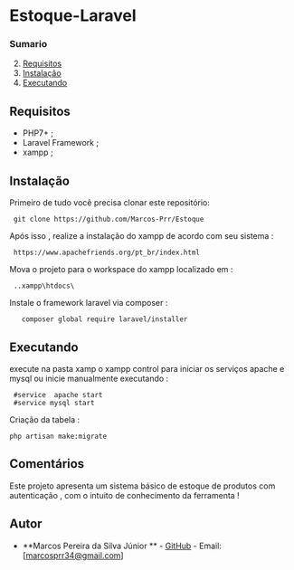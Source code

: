 # Estoque-Laravel


### Sumario
 2. [Requisitos](#requisiction)
 3. [Instalação](#installation)
 4. [Executando](#running)
 

 ## Requisitos 

 - PHP7+ ;
 - Laravel Framework ;
 - xampp ;
 
 ## Instalação
   Primeiro de tudo você precisa clonar este repositório:
    
     git clone https://github.com/Marcos-Prr/Estoque
  
   Após isso , realize a instalação do xampp de acordo  com seu sistema :
     
     https://www.apachefriends.org/pt_br/index.html
      
   Mova o  projeto para o workspace do xampp  localizado em :
     
     ..xampp\htdocs\
   
   Instale o framework laravel via composer : 
   
       composer global require laravel/installer
   
  ## Executando
   execute na pasta xamp o xampp control  para iniciar os serviços apache e mysql ou inicie manualmente executando :
     
     #service  apache start
     #service mysql start
    
    
   Criação da tabela  :
     
    php artisan make:migrate
   

## Comentários
Este projeto apresenta um sistema básico de estoque de produtos com autenticação , com o intuito de conhecimento da ferramenta !

## Autor
- **Marcos Pereira da Silva Júnior **  - [GitHub](https://github.com/Marcos-Prr) - Email: [marcosprr34@gmail.com]
    

   
   
  
  
